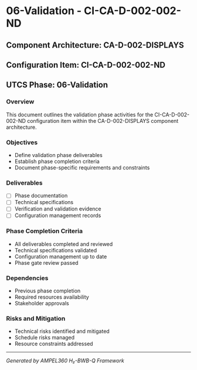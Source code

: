 # 06-Validation - CI-CA-D-002-002-ND

## Component Architecture: CA-D-002-DISPLAYS
## Configuration Item: CI-CA-D-002-002-ND
## UTCS Phase: 06-Validation

### Overview
This document outlines the validation phase activities for the CI-CA-D-002-002-ND configuration item within the CA-D-002-DISPLAYS component architecture.

### Objectives
- Define validation phase deliverables
- Establish phase completion criteria
- Document phase-specific requirements and constraints

### Deliverables
- [ ] Phase documentation
- [ ] Technical specifications
- [ ] Verification and validation evidence
- [ ] Configuration management records

### Phase Completion Criteria
- All deliverables completed and reviewed
- Technical specifications validated
- Configuration management up to date
- Phase gate review passed

### Dependencies
- Previous phase completion
- Required resources availability
- Stakeholder approvals

### Risks and Mitigation
- Technical risks identified and mitigated
- Schedule risks managed
- Resource constraints addressed

---
*Generated by AMPEL360 H₂-BWB-Q Framework*

